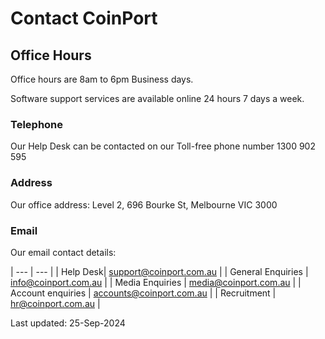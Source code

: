 # Contact CoinPort

## Office Hours

Office hours are 8am to 6pm Business days.

Software support services are available online 24 hours 7 days a week.

### Telephone

Our Help Desk can be contacted on our Toll-free phone number 1300 902 595

### Address

Our office address:
Level 2,
696 Bourke St,
Melbourne
VIC 3000

### Email

Our email contact details:

| --- | --- |
| Help Desk| support@coinport.com.au |
| General Enquiries | info@coinport.com.au |
| Media Enquiries | media@coinport.com.au |
| Account enquiries | accounts@coinport.com.au |
| Recruitment | hr@coinport.com.au |

Last updated: 25-Sep-2024
